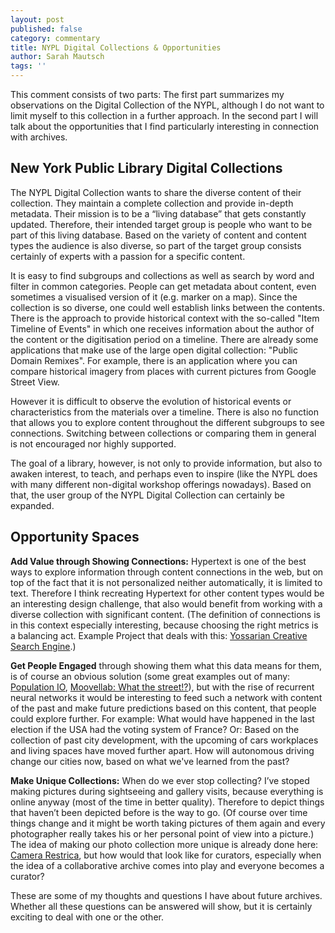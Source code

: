 ```yaml
---
layout: post
published: false
category: commentary
title: NYPL Digital Collections & Opportunities
author: Sarah Mautsch
tags: ''
---
```

This comment consists of two parts: The first part summarizes my observations on the Digital Collection of the NYPL, although I do not want to limit myself to this collection in a further approach. In the second part I will talk about the opportunities that I find particularly interesting in connection with archives.


## New York Public Library Digital Collections

The NYPL Digital Collection wants to share the diverse content of their collection. They maintain a complete collection and provide in-depth metadata. Their mission is to be a “living database” that gets constantly updated. Therefore, their intended target group is people who want to be part of this living database. Based on the variety of content and content types the audience is also diverse, so part of the target group consists certainly of experts with a passion for a specific content. 

It is easy to find subgroups and collections as well as search by word and filter in common categories. People can get metadata about content, even sometimes a visualised version of it (e.g. marker on a map). Since the collection is so diverse, one could well establish links between the contents. There is the approach to provide historical context with the so-called "Item Timeline of Events" in which one receives information about the author of the content or the digitisation period on a timeline. There are already some applications that make use of the large open digital collection: "Public Domain Remixes". For example, there is an application where you can compare historical imagery from places with current pictures from Google Street View.

However it is difficult to observe the evolution of historical events or characteristics from the materials over a timeline. There is also no function that allows you to explore content throughout the different subgroups to see connections. Switching between collections or comparing them in general is not encouraged nor highly supported.

The goal of a library, however, is not only to provide information, but also to awaken interest, to teach, and perhaps even to inspire (like the NYPL does with many different non-digital workshop offerings nowadays). Based on that, the user group of the NYPL Digital Collection can certainly be expanded.



## Opportunity Spaces

**Add Value through Showing Connections:** Hypertext is one of the best ways to explore information through content connections in the web, but on top of the fact that it is not personalized neither automatically, it is limited to text. Therefore I think recreating Hypertext for other content types would be an interesting design challenge, that also would benefit from working with a diverse collection with significant content. (The definition of connections is in this context especially interesting, because choosing the right metrics is a balancing act. Example Project that deals with this: [Yossarian Creative Search Engine](https://yossarian.co).)

**Get People Engaged** through showing them what this data means for them, is of course an obvious solution (some great examples out of many: [Population IO](http://population.io), [Moovellab: What the street!?](https://whatthestreet.moovellab.com/berlin?bike=0.33&rail=0.33&car=0.34)), but with the rise of recurrent neural networks it would be interesting to feed such a network with content of the past and make future predictions based on this content, that people could explore further. For example: What would have happened in the last election if the USA had the voting system of France? Or: Based on the collection of past city development, with the upcoming of cars workplaces and living spaces have moved further apart. How will autonomous driving change our cities now, based on what we've learned from the past? 

**Make Unique Collections:** When do we ever stop collecting? I’ve stoped making pictures during sightseeing and gallery visits, because everything is online anyway (most of the time in better quality). Therefore to depict things that haven’t been depicted before is the way to go. (Of course over time things change and it might be worth taking pictures of them again and every photographer really takes his or her personal point of view into a picture.) The idea of making our photo collection more unique is already done here: [Camera Restrica](https://philippschmitt.com/projects/camera-restricta), but how would that look like for curators, especially when the idea of a collaborative archive comes into play and everyone becomes a curator? 

These are some of my thoughts and questions I have about future archives. Whether all these questions can be answered will show, but it is certainly exciting to deal with one or the other.



